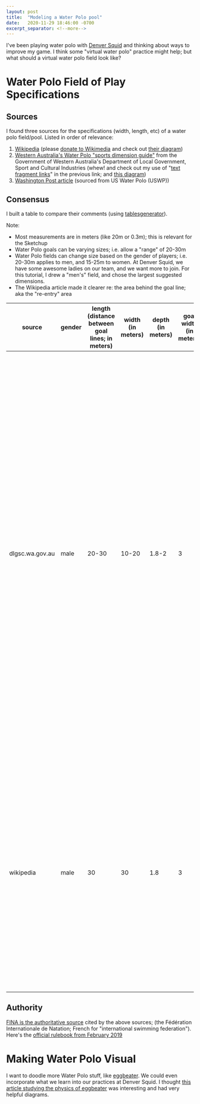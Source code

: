 ```yaml
---
layout: post
title:  "Modeling a Water Polo pool"
date:   2020-11-29 18:46:00 -0700
excerpt_separator: <!--more-->
---
```


I've been playing water polo with [Denver Squid](https://www.denversquid.com/) and thinking about ways to improve my game. I think some "virtual water polo" practice might help; but what should a virtual water polo field look like?

<!--more-->

# Water Polo Field of Play Specifications
## Sources
I found three sources for the specifications (width, length, etc) of a water polo field/pool.
Listed in order of relevance:

 1. [Wikipedia](https://en.wikipedia.org/wiki/Rules_of_water_polo#Pool_dimensions) (please [donate to Wikimedia](https://donate.wikimedia.org/w/index.php?title=Special:LandingPage&utm_source=enUS2021_fr_search_generic_donate_var1_text&utm_medium=google&utm_campaign=C2021_social&appeal=Appeal-JimmyQuote&country=US&gclid=Cj0KCQiAqo3-BRDoARIsAE5vnaLUG4eG58Ek66UCmWsw-2vnkXgzjAqdG6mJe7k-smDgojjXIne7ShIaAvjHEALw_wcB) and check out [their diagram](https://en.wikipedia.org/wiki/Rules_of_water_polo#/media/File:Waterpolo-pool-diagram.svg))
 2. [Western Australia's Water Polo "sports dimension guide"](https://www.dlgsc.wa.gov.au/sport-and-recreation/sports-dimensions-guide/water-polo#:~:text=Governing%20bodies%20such%20as%20FINA%20state%20that%20the%20distance%20between%20the%20goal%20lines%20is%2020m%E2%80%91%C2%AD30m%20for%20men%20and%2015m%E2%80%91%C2%AD25m%20for%20women) from the Government of Western Australia's Department of Local Government, Sport and Cultural Industries (whew! and check out my use of "[text fragment links](https://arstechnica.com/gadgets/2020/06/google-pushes-text-fragment-links-with-new-chrome-extension/)" in the previous link; and [this diagram](https://www.dlgsc.wa.gov.au/images/default-source/sport-and-recreation-images/sport-dimensions/waterpolo/water-polo-pool.png?sfvrsn=90a6ea1_2))
 3. [Washington Post article](https://www.washingtonpost.com/wp-srv/sports/olympics/longterm/waterlo/rules.htm) (sourced from US Water Polo (USWP)) 

## Consensus
I built a table to compare their comments (using [tablesgenerator](https://www.tablesgenerator.com/markdown_tables#)).

Note:
 - Most measurements are in meters (like 20m or 0.3m); this is relevant for the Sketchup 
 - Water Polo goals can be varying sizes; i.e. allow a "range" of 20-30m 
 - Water Polo fields can change size based on the gender of players; i.e. 20-30m applies to men, and 15-25m to  women. At Denver Squid, we have some awesome ladies on our team, and we want more to join. For this tutorial, I drew a "men's" field, and chose the largest suggested dimensions.
 - The Wikipedia article made it clearer re: the area behind the goal line; aka the "re-entry" area

| source          | gender | length (distance between goal lines; in meters) | width (in meters) | depth (in meters) | goal width (in meters) | goal height (in meters) | distance behind goal (in meters) | excerpts                                                                                                                                                                                                                                                                                                                                                                                                                                                                                         |
|-----------------|--------|-------------------------------------------------|-------------------|-------------------|------------------------|-------------------------|----------------------------------|--------------------------------------------------------------------------------------------------------------------------------------------------------------------------------------------------------------------------------------------------------------------------------------------------------------------------------------------------------------------------------------------------------------------------------------------------------------------------------------------------|
| dlgsc.wa.gov.au | male   | 20-30                                           | 10-20             | 1.8-2             | 3                      | 0.9                     | 0.3                              | "Governing bodies such as FINA state that the distance between the goal lines is 20m‑­30m for men and 15m‑­25m for women." "The minimum water depth is 1.8m but 2m is preferred." "The underside of the crossbar is 0.9 metre above the water surface when the water is 1.5m or more deep and 2.4m when less than 1.5m deep." "Limp nets are securely fastened to the goal posts and crossbar, allowing not less than 0.3m of clear space behind the goal line everywhere within the goal area." |
| wikipedia       | male   | 30                                              | 30                | 1.8               | 3                      | 0.9                     |                                  | "(FINA approved matches require a 30x20 meter pool for men, and 25x20 meter pool for women)" "Minimum water depth must be least 1.8 meters (6 feet), but this is often not the case due to nature of the pool (as many have shallow ends" "The goals are 3 meters wide and 90 centimeters high."                                                                                                                                                                                                 |
|                 |        |                                                 |                   |                   |                        |                         |                                  |                                                                                                                                                                                                                                                                                                                                                                                                                                                                                                  |                                                                     |

## Authority
[FINA is the authoritative source](http://www.fina.org/) cited by the above sources; (the Fédération Internationale de Natation; French for "international swimming federation"). Here's the [official rulebook from February 2019](https://www.fina.org/sites/default/files/13-03-2019-corrections-2018_congress_amended_rules_def-1.pdf)


# Making Water Polo Visual
I want to doodle more Water Polo stuff, like [eggbeater](https://hips.hearstapps.com/esq.h-cdn.co/assets/cm/15/07/54d8f1dbe2f7f_-_esq-10-eggbeater-0812-lg.jpg). We  could even incorporate what we learn into our practices at Denver Squid. I thought [this article studying the physics of eggbeater](https://www.sciencedirect.com/science/article/pii/S2405844018314701#fig2) was interesting and had very helpful diagrams.